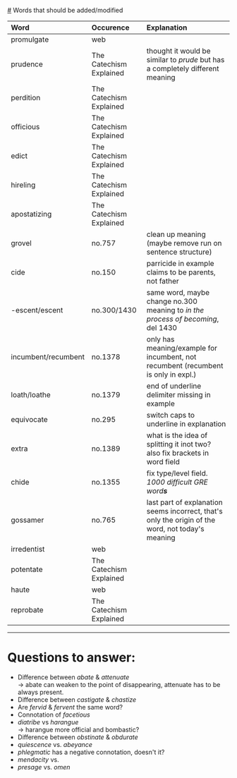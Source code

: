 [#](#) Words that should be added/modified

| Word                | Occurence               | Explanation                                                                                       |
| :----------------   | :--------               | :----------------------                                                                           |
| promulgate          | web                     |                                                                                                   |
| prudence            | The Catechism Explained | thought it would be similar to _prude_ but has a completely different meaning                     |
| perdition           | The Catechism Explained |                                                                                                   |
| officious           | The Catechism Explained |                                                                                                   |
| edict               | The Catechism Explained |                                                                                                   |
| hireling            | The Catechism Explained |                                                                                                   |
| apostatizing        | The Catechism Explained |                                                                                                   |
| grovel              | no.757                  | clean up meaning (maybe remove run on sentence structure)                                         |
| cide                | no.150                  | parricide in example claims to be parents, not father                                             |
| -escent/escent      | no.300/1430             | same word, maybe change no.300 meaning to _in the process of becoming_, del 1430                  |
| incumbent/recumbent | no.1378                 | only has meaning/example for incumbent, not recumbent (recumbent is only in expl.)                |
| loath/loathe        | no.1379                 | end of underline delimiter missing in example                                                     |
| equivocate          | no.295                  | switch caps to underline in explanation                                                           |
| extra               | no.1389                 | what is the idea of splitting it inot two? also fix brackets in word field                        |
| chide               | no.1355                 | fix type/level field. _1000 difficult GRE word**s**_                                              |
| gossamer            | no.765                  | last part of explanation seems incorrect, that's only the origin of the word, not today's meaning |
| irredentist         | web                     |                                                                                                   |
| potentate           | The Catechism Explained |                                                                                                   |
| haute               | web                     |                                                                                                   |
| reprobate           | The Catechism Explained |                                                                                                   |


----

# Questions to answer:

- Difference between _abate_ & _attenuate_<br />
  → abate can weaken to the point of disappearing, attenuate has to be always present.
- Difference between _castigate_ & _chastize_
- Are _fervid_ & _fervent_ the same word?
- Connotation of _facetious_
- _diatribe_ vs _harangue_<br />
  → harangue more official and bombastic?
- Difference between _obstinate_ &  _obdurate_
- _quiescence_ vs. _abeyance_
- _phlegmatic_ has a negative connotation, doesn't it?
- _mendacity_ vs.
- _presage_ vs. _omen_
